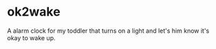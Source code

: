 # ok2wake
A alarm clock for my toddler that turns on a light and let's him know it's okay to wake up. 
